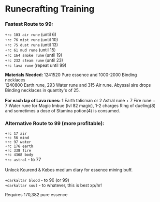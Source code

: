 # Runecrafting Training

### Fastest Route to 99:

`+rc 103 air rune` (until 6) \
`+rc 76 mist rune` (until 10) \
`+rc 75 dust rune` (until 13) \
`+rc 61 mud rune` (until 15) \
`+rc 164 smoke rune` (until 19) \
`+rc 232 steam rune` (until 23) \
`+rc lava rune` (repeat until 99)

**Materials Needed:** 1241520 Pure essence and 1000-2000 Binding necklaces \
1240800 Earth rune, 293 Water rune and 315 Air rune. Abyssal sire drops Binding necklaces in quantity's of 25.\
\
**For each lap of Lava runes:** 1 Earth talisman or 2 Astral rune + 7 Fire rune + 7 Water rune for Magic Imbue (lvl 82 magic), 1-2 charges Ring of dueling(8) and sometimes a dose of Stamina potion(4) is consumed.

### Alternative Route to 99 (more profitable):

`+rc 17 air` \
`+rc 56 mind` \
`+rc 97 water` \
`+rc 176 earth` \
`+rc 338 fire` \
`+rc 4368 body` \
`+rc astral` - to 77\
\
Unlock Kourend & Kebos medium diary for essence mining buff.\
\
`+darkaltar blood` - to 90 (or 99)\
`+darkaltar soul` - to whatever, this is best xp/hr!

Requires 170,382 pure essence

